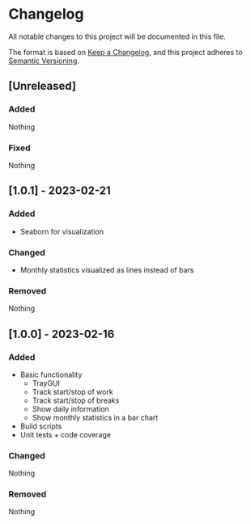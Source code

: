 # Changelog

All notable changes to this project will be documented in this file.

The format is based on [Keep a Changelog](https://keepachangelog.com/en/1.0.0/),
and this project adheres to [Semantic Versioning](https://semver.org/spec/v2.0.0.html).

## [Unreleased]

### Added 

Nothing

### Fixed

Nothing

## [1.0.1] - 2023-02-21

### Added

- Seaborn for visualization

### Changed

- Monthly statistics visualized as lines instead of bars

### Removed

Nothing

## [1.0.0] - 2023-02-16

### Added

- Basic functionality
  - TrayGUI
  - Track start/stop of work
  - Track start/stop of breaks
  - Show daily information
  - Show monthly statistics in a bar chart
- Build scripts
- Unit tests + code coverage

### Changed

Nothing

### Removed

Nothing